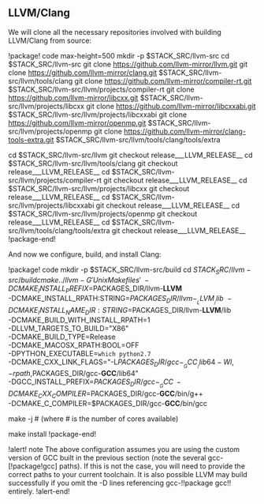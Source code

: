 ## LLVM/Clang

We will clone all the necessary repositories involved with building LLVM/Clang from source:

!package! code max-height=500
mkdir -p $STACK_SRC/llvm-src
cd $STACK_SRC/llvm-src
git clone https://github.com/llvm-mirror/llvm.git
git clone https://github.com/llvm-mirror/clang.git $STACK_SRC/llvm-src/llvm/tools/clang
git clone https://github.com/llvm-mirror/compiler-rt.git $STACK_SRC/llvm-src/llvm/projects/compiler-rt
git clone https://github.com/llvm-mirror/libcxx.git $STACK_SRC/llvm-src/llvm/projects/libcxx
git clone https://github.com/llvm-mirror/libcxxabi.git $STACK_SRC/llvm-src/llvm/projects/libcxxabi
git clone https://github.com/llvm-mirror/openmp.git $STACK_SRC/llvm-src/llvm/projects/openmp
git clone https://github.com/llvm-mirror/clang-tools-extra.git $STACK_SRC/llvm-src/llvm/tools/clang/tools/extra

cd $STACK_SRC/llvm-src/llvm
git checkout release___LLVM_RELEASE__
cd $STACK_SRC/llvm-src/llvm/tools/clang
git checkout release___LLVM_RELEASE__
cd $STACK_SRC/llvm-src/llvm/projects/compiler-rt
git checkout release___LLVM_RELEASE__
cd $STACK_SRC/llvm-src/llvm/projects/libcxx
git checkout release___LLVM_RELEASE__
cd $STACK_SRC/llvm-src/llvm/projects/libcxxabi
git checkout release___LLVM_RELEASE__
cd $STACK_SRC/llvm-src/llvm/projects/openmp
git checkout release___LLVM_RELEASE__
cd $STACK_SRC/llvm-src/llvm/tools/clang/tools/extra
git checkout release___LLVM_RELEASE__
!package-end!

And now we configure, build, and install Clang:

!package! code
mkdir -p $STACK_SRC/llvm-src/build
cd $STACK_SRC/llvm-src/build
cmake ../llvm -G 'Unix Makefiles' \
-DCMAKE_INSTALL_PREFIX=$PACKAGES_DIR/llvm-__LLVM__ \
-DCMAKE_INSTALL_RPATH:STRING=$PACKAGES_DIR/llvm-__LLVM__/lib \
-DCMAKE_INSTALL_NAME_DIR:STRING=$PACKAGES_DIR/llvm-__LLVM__/lib \
-DCMAKE_BUILD_WITH_INSTALL_RPATH=1 \
-DLLVM_TARGETS_TO_BUILD="X86" \
-DCMAKE_BUILD_TYPE=Release \
-DCMAKE_MACOSX_RPATH:BOOL=OFF \
-DPYTHON_EXECUTABLE=`which python2.7` \
-DCMAKE_CXX_LINK_FLAGS="-L$PACKAGES_DIR/gcc-__GCC__/lib64 -Wl,-rpath,$PACKAGES_DIR/gcc-__GCC__/lib64" \
-DGCC_INSTALL_PREFIX=$PACKAGES_DIR/gcc-__GCC__ \
-DCMAKE_CXX_COMPILER=$PACKAGES_DIR/gcc-__GCC__/bin/g++ \
-DCMAKE_C_COMPILER=$PACKAGES_DIR/gcc-__GCC__/bin/gcc

make -j # (where # is the number of cores available)

make install
!package-end!

!alert! note
The above configuration assumes you are using the custom version of GCC built in the previous section (note the several gcc-[!package!gcc] paths). If this is not the case, you will need to provide the correct paths to your current toolchain. It is also possible LLVM may build successfully if you omit the -D lines referencing gcc-!!package gcc!! entirely.
!alert-end!
